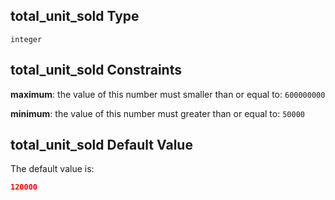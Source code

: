 ## total_unit_sold Type

`integer`

## total_unit_sold Constraints

**maximum**: the value of this number must smaller than or equal to: `600000000`

**minimum**: the value of this number must greater than or equal to: `50000`

## total_unit_sold Default Value

The default value is:

```json
120000
```
